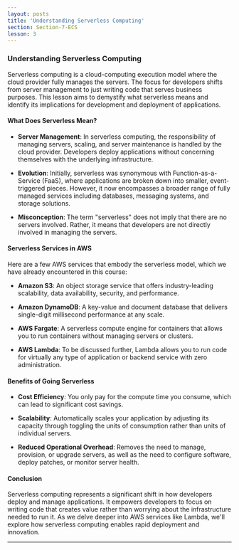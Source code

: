 ```yaml
---
layout: posts
title: 'Understanding Serverless Computing'
section: Section-7-ECS
lesson: 3
---
```


### Understanding Serverless Computing

Serverless computing is a cloud-computing execution model where the cloud provider fully manages the servers. The focus for developers shifts from server management to just writing code that serves business purposes. This lesson aims to demystify what serverless means and identify its implications for development and deployment of applications.

<!-- pagebreak -->

#### What Does Serverless Mean?

- **Server Management**: In serverless computing, the responsibility of managing servers, scaling, and server maintenance is handled by the cloud provider. Developers deploy applications without concerning themselves with the underlying infrastructure.

- **Evolution**: Initially, serverless was synonymous with Function-as-a-Service (FaaS), where applications are broken down into smaller, event-triggered pieces. However, it now encompasses a broader range of fully managed services including databases, messaging systems, and storage solutions.

- **Misconception**: The term "serverless" does not imply that there are no servers involved. Rather, it means that developers are not directly involved in managing the servers.

<!-- pagebreak -->

#### Serverless Services in AWS

Here are a few AWS services that embody the serverless model, which we have already encountered in this course:

- **Amazon S3**: An object storage service that offers industry-leading scalability, data availability, security, and performance.

- **Amazon DynamoDB**: A key-value and document database that delivers single-digit millisecond performance at any scale.

- **AWS Fargate**: A serverless compute engine for containers that allows you to run containers without managing servers or clusters.

- **AWS Lambda**: To be discussed further, Lambda allows you to run code for virtually any type of application or backend service with zero administration.

<!-- pagebreak -->

#### Benefits of Going Serverless

- **Cost Efficiency**: You only pay for the compute time you consume, which can lead to significant cost savings.

- **Scalability**: Automatically scales your application by adjusting its capacity through toggling the units of consumption rather than units of individual servers.

- **Reduced Operational Overhead**: Removes the need to manage, provision, or upgrade servers, as well as the need to configure software, deploy patches, or monitor server health.

<!-- pagebreak -->

#### Conclusion

Serverless computing represents a significant shift in how developers deploy and manage applications. It empowers developers to focus on writing code that creates value rather than worrying about the infrastructure needed to run it. As we delve deeper into AWS services like Lambda, we'll explore how serverless computing enables rapid deployment and innovation.

---
